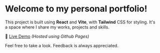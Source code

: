 # Welcome to my personal portfolio!

This project is built using **React** and **Vite**, with **Tailwind** CSS for styling. It's a space where I share my works, projects and skills.

🔗 [Live Demo](https://tcb2307.github.io/) *(Hosted using Github Pages)*

Feel free to take a look. Feedback is always appreciated.
